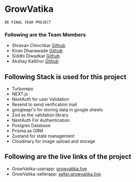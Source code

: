# GrowVatika

```
BE FINAL YEAR PROJECT
```

### Following are the Team Members

- Shravan Chinchkar [Github](https://github.com/shravanchinchkar)
- Kiran Dhanawade [Github](https://github.com/kirandhanawade2412)
- Siddhi Diwadkar [Github](https://github.com/SiddhiDiwadkar)
- Akshay Kalbhor [Github](https://github.com/akshaykalbhor7030)

## Following Stack is used for this project

- Turborepo
- NEXT.js
- NextAuth for user Validation
- Resend to send verification mail
- googleapi's for storing data in google sheets
- Zod as the validation library
- NextAuth For Authentication
- Postgres Database
- Prisma as ORM
- Zustand for state management
- Cloudinary for image upload and storage


## Following are the live links of the project
- GrowVatika-userapp: [growvatika.live](https://growvatika.live/)
- GrowVatika-sellerapp: [seller.growvatika.live](https://seller.growvatika.live/)



